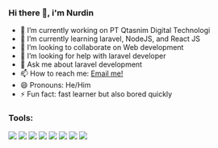 ### Hi there 👋, i'm Nurdin

- 🔭 I’m currently working on PT Qtasnim Digital Technologi
- 🌱 I’m currently learning laravel, NodeJS, and React JS
- 👯 I’m looking to collaborate on Web development
- 🤔 I’m looking for help with laravel developer
- 💬 Ask me about laravel development
- 📫 How to reach me: <a href="mailto:nurdin.reverse73@gmail.com">Email me!</a>  </br>
- 😄 Pronouns: He/Him
- ⚡ Fun fact: fast learner but also bored quickly 

### Tools:
<p>
    <img src="https://img.shields.io/badge/OS-Linux-red?logo=linux" />
    <img src="https://img.shields.io/badge/Code-PHP-blue?&logo=php" />
    <img src="https://img.shields.io/badge/Code-Javascript-blue?&logo=javascript" />
    <img src="https://img.shields.io/badge/Framework-Laravel-red?&logo=laravel" />
    <img src="https://img.shields.io/badge/Code-NodeJS-blue?&logo=NodeJS" />
    <img src="https://img.shields.io/badge/Code-ReactJS-blue?&logo=ReactJS" />
    <img src="https://img.shields.io/badge/Framework-NextJS-blue?&logo=NextJS" />
    <img src="https://img.shields.io/badge/Text%20Editor-Visual%20Studio%20Code-blue?&logo=visual%20studio%20code&logoColor=blue" />
</p>



